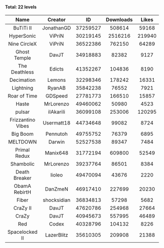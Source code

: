 #### Total: 22 levels

| Name | Creator | ID | Downloads | Likes |
|:---:|:---:|:---:|:---:|:---:|
| BuTiTi II | JonathanGD | 37259527 | 508614 | 59168
| HyperSonic | ViPriN | 30219145 | 2516216 | 219940
| Nine CircleX | ViPriN | 36522386 | 762150 | 64289
| Ghost Temple | DavJT | 34918883 | 82382 | 9127
| The Deathless | Edicts | 41352267 | 104836 | 8190
| Decimation | Lemons | 32298346 | 178242 | 16331
| Lightning | RyanAB | 35842238 | 76552 | 7921
| Roar of Time | GDSpeed | 27781773 | 166510 | 15857
| Haste | MrLorenzo | 49460062 | 50980 | 4523
| pulsar | iIAkariIi | 36099108 | 253006 | 120295
| Frizzantino Vibes | Usermatt18 | 44734648 | 99082 | 8724
| Big Boom | Pennutoh | 49755752 | 76379 | 6895
| MELTDOWN | Darwin | 52527538 | 89347 | 7484
| Primal Redux | Manix648 | 31772194 | 609800 | 52549
| Shambolic | MrLorenzo | 39237764 | 86501 | 8384
| Death Breaker | lioleo | 49470094 | 43676 | 2220
| ObamA RebirtH | DanZmeN | 46917410 | 227699 | 20230
| Fiber | shocksidian | 36834813 | 57298 | 5682
| CraZy II | DavJT | 47620786 | 254968 | 27664
| CraZy | DavJT | 40945673 | 557995 | 46489
| Red | Codex | 40328796 | 104132 | 8226
| Spacelocked II | LazerBlitz | 35610305 | 209908 | 21388
